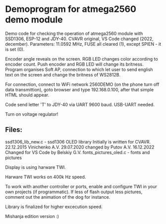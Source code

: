 # Demoprogram for atmega2560 demo module

Demo code for checking the operation of atmega2560 module with SSD1306, ESP-12 and JDY-40.
CVAVR original, VS Code changed (2022, december).
Parameters: 11.0592 MHz, FUSE all cleared (1), except SPIEN - it is set (0).

Encoder angle reveals on the screen.
RGB LED changes color according to encoder count.
Push encoder and RGB LED will change its britness.
Program organises Soft AP, connection to which let user to send english text on the screen
and change the britness of WS2812B.

For connection, connect to WiFi network 2560DEMO (on the phone turn off data transmittion),
goto browser and type 192.168.0.100, after that simple HTML should appear.

Code send letter 'T' to JDY-40 via UART 9600 baud. USB-UART needed.

Turn on voltage regulator!

## Files: 
ssd1306_lib_new.c - ssd1306 OLED library
    Initially is written for CVAVR.
    22.12.2015 Vinichenko A.V.
    29.07.2020 changed by Putov A.V.
    16.12.2022 Changed for VS Code by Belskiy G.V.
fonts_pictures_oled.c - fonts and pictures

Display is using harware TWI.

Harware TWI works on 400k Hz speed.

To work with another controller or ports, enable and configure TWI in
your own projects (if programmatic). If less of flash output less pictures,
comment out the animation of the dog for instance.

Library is finalized for higher excecution speed.

Mishanja edition version :)